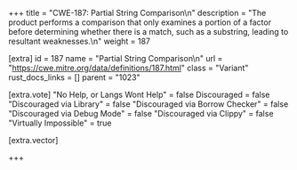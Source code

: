 +++
title = "CWE-187: Partial String Comparison\n"
description = "The product performs a comparison that only examines a portion of a factor before determining whether there is a match, such as a substring, leading to resultant weaknesses.\n"
weight = 187

[extra]
id = 187
name = "Partial String Comparison\n"
url = "https://cwe.mitre.org/data/definitions/187.html"
class = "Variant"
rust_docs_links = []
parent = "1023"

[extra.vote]
"No Help, or Langs Wont Help" = false
Discouraged = false
"Discouraged via Library" = false
"Discouraged via Borrow Checker" = false
"Discouraged via Debug Mode" = false
"Discouraged via Clippy" = false
"Virtually Impossible" = true

[extra.vector]

+++